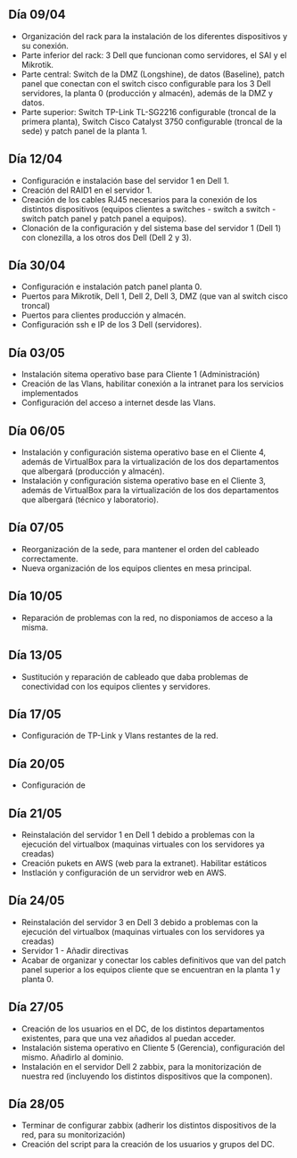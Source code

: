 ## Día 09/04
- Organización del rack para la instalación de los diferentes dispositivos y su conexión.
- Parte inferior del rack: 3 Dell que funcionan como servidores, el SAI y el Mikrotik.
- Parte central: Switch de la DMZ (Longshine), de datos (Baseline), patch panel que conectan con el switch cisco configurable para los 3 Dell servidores, la planta 0 (producción y almacén), además de la DMZ y datos.
- Parte superior: Switch TP-Link TL-SG2216 configurable (troncal de la primera planta), Switch Cisco Catalyst 3750 configurable (troncal de la sede) y patch panel de la planta 1.
## Día 12/04
- Configuración e instalación base del servidor 1 en Dell 1.
- Creación del RAID1 en el servidor 1.
- Creación de los cables RJ45 necesarios para la conexión de los distintos dispositivos (equipos clientes a switches - switch a switch - switch patch panel y patch panel a equipos).
- Clonación de la configuración y del sistema base del servidor 1 (Dell 1) con clonezilla, a los otros dos Dell (Dell 2 y 3). 
## Día 30/04
- Configuración e instalación patch panel planta 0.
- Puertos para Mikrotik, Dell 1, Dell 2, Dell 3, DMZ (que van al switch cisco troncal)
- Puertos para clientes producción y almacén.
- Configuración ssh e IP de los 3 Dell (servidores).
## Día 03/05
- Instalación sitema operativo base para Cliente 1 (Administración)
- Creación de las Vlans, habilitar conexión a la intranet para los servicios implementados
- Configuración del acceso a internet desde las Vlans.
## Día 06/05
- Instalación y configuración sistema operativo base en el Cliente 4, además de VirtualBox para la virtualización de los dos departamentos que albergará (producción y almacén).
- Instalación y configuración sistema operativo base en el Cliente 3, además de VirtualBox para la virtualización de los dos departamentos que albergará (técnico y laboratorio).
## Día 07/05
- Reorganización de la sede, para mantener el orden del cableado correctamente.
- Nueva organización de los equipos clientes en mesa principal.
## Día 10/05
- Reparación de problemas con la red, no disponiamos de acceso a la misma.
## Día 13/05
- Sustitución y reparación de cableado que daba problemas de conectividad con los equipos clientes y servidores.
## Día 17/05
- Configuración de TP-Link y Vlans restantes de la red.
## Día 20/05
- Configuración de
## Día 21/05
- Reinstalación del servidor 1 en Dell 1 debido a problemas con la ejecución del virtualbox (maquinas virtuales con los servidores ya creadas)
- Creación pukets en AWS (web para la extranet). Habilitar estáticos
- Instlación y configuración de un servidror web en AWS.
## Día 24/05
- Reinstalación del servidor 3 en Dell 3 debido a problemas con la ejecución del virtualbox (maquinas virtuales con los servidores ya creadas)
- Servidor 1 - Añadir directivas
- Acabar de organizar y conectar los cables definitivos que van del patch panel superior a los equipos cliente que se encuentran en la planta 1 y planta 0.
## Día 27/05
- Creación de los usuarios en el DC, de los distintos departamentos existentes, para que una vez añadidos al puedan acceder.
- Instalación sistema operativo en Cliente 5 (Gerencia), configuración del mismo. Añadirlo al dominio.
- Instalación en el servidor Dell 2 zabbix, para la monitorización de nuestra red (incluyendo los distintos dispositivos que la componen).

## Día 28/05
- Terminar de configurar zabbix (adherir los distintos dispositivos de la red, para su monitorización)
- Creación del script para la creación de los usuarios y grupos del DC.
